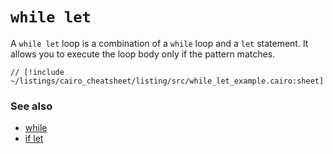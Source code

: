# `while let`

A `while let` loop is a combination of a `while` loop and a `let` statement. It allows you to execute the loop body only if the pattern matches.

```cairo
// [!include ~/listings/cairo_cheatsheet/listing/src/while_let_example.cairo:sheet]
```

### See also

- [while](/cairo_cheatsheet/while)
- [if let](/cairo_cheatsheet/if_let)

